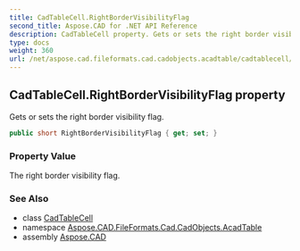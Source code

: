 ```yaml
---
title: CadTableCell.RightBorderVisibilityFlag
second_title: Aspose.CAD for .NET API Reference
description: CadTableCell property. Gets or sets the right border visibility flag
type: docs
weight: 360
url: /net/aspose.cad.fileformats.cad.cadobjects.acadtable/cadtablecell/rightbordervisibilityflag/
---
```

## CadTableCell.RightBorderVisibilityFlag property

Gets or sets the right border visibility flag.

```csharp
public short RightBorderVisibilityFlag { get; set; }
```

### Property Value

The right border visibility flag.

### See Also

* class [CadTableCell](../)
* namespace [Aspose.CAD.FileFormats.Cad.CadObjects.AcadTable](../../cadtablecell/)
* assembly [Aspose.CAD](../../../)


